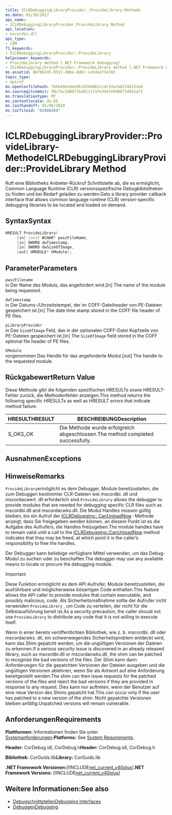 ```yaml
---
title: ICLRDebuggingLibraryProvider::ProvideLibrary-Methode
ms.date: 03/30/2017
api_name:
- ICLRDebuggingLibraryProvider.ProvideLibrary Method
api_location:
- mscordbi.dll
api_type:
- COM
f1_keywords:
- ICLRDebuggingLibraryProvider::ProvideLibrary
helpviewer_keywords:
- ProvideLibrary method [.NET Framework debugging]
- ICLRDebuggingLibraryProvider::ProvideLibrary method [.NET Framework debugging]
ms.assetid: 86f06245-9517-49be-8d8c-ca5deaf34c02
topic_type:
- apiref
ms.openlocfilehash: 7bbb49dc6ee9b1d29dd61ccdcfdacb62740133ed
ms.sourcegitcommit: d9c7ac5d06735a01c1fafe34efe9486734841a72
ms.translationtype: MT
ms.contentlocale: de-DE
ms.lasthandoff: 05/06/2020
ms.locfileid: "82860264"
---
```

# <a name="iclrdebugginglibraryproviderprovidelibrary-method"></a><span data-ttu-id="ba7c1-102">ICLRDebuggingLibraryProvider::ProvideLibrary-Methode</span><span class="sxs-lookup"><span data-stu-id="ba7c1-102">ICLRDebuggingLibraryProvider::ProvideLibrary Method</span></span>

<span data-ttu-id="ba7c1-103">Ruft eine Bibliotheks Anbieter-Rückruf Schnittstelle ab, die es ermöglicht, Common Language Runtime (CLR) versionsspezifische Debugbibliotheken zu finden und bei Bedarf geladen zu werden.</span><span class="sxs-lookup"><span data-stu-id="ba7c1-103">Gets a library provider callback interface that allows common language runtime (CLR) version-specific debugging libraries to be located and loaded on demand.</span></span>

## <a name="syntax"></a><span data-ttu-id="ba7c1-104">Syntax</span><span class="sxs-lookup"><span data-stu-id="ba7c1-104">Syntax</span></span>

```cpp
HRESULT ProvideLibrary(
     [in] const WCHAR* pwszFileName,
     [in] DWORD dwTimestamp,
     [in] DWORD dwSizeOfImage,
     [out] HMODULE* hModule);
```

## <a name="parameters"></a><span data-ttu-id="ba7c1-105">Parameter</span><span class="sxs-lookup"><span data-stu-id="ba7c1-105">Parameters</span></span>

`pwszFilename` \
<span data-ttu-id="ba7c1-106">in Der Name des Moduls, das angefordert wird.</span><span class="sxs-lookup"><span data-stu-id="ba7c1-106">[in] The name of the module being requested.</span></span>

`dwTimestamp` \
<span data-ttu-id="ba7c1-107">in Der Datums-/Uhrzeitstempel, der im COFF-Dateiheader von PE-Dateien gespeichert ist.</span><span class="sxs-lookup"><span data-stu-id="ba7c1-107">[in] The date time stamp stored in the COFF file header of PE files.</span></span>

`pLibraryProvider` \
<span data-ttu-id="ba7c1-108">in Das `SizeOfImage` Feld, das in der optionalen COFF-Datei Kopfzeile von PE-Dateien gespeichert ist.</span><span class="sxs-lookup"><span data-stu-id="ba7c1-108">[in] The `SizeOfImage` field stored in the COFF optional file header of PE files.</span></span>

`hModule` \
<span data-ttu-id="ba7c1-109">vorgenommen Das Handle für das angeforderte Modul.</span><span class="sxs-lookup"><span data-stu-id="ba7c1-109">[out] The handle to the requested module.</span></span>

## <a name="return-value"></a><span data-ttu-id="ba7c1-110">Rückgabewert</span><span class="sxs-lookup"><span data-stu-id="ba7c1-110">Return Value</span></span>

<span data-ttu-id="ba7c1-111">Diese Methode gibt die folgenden spezifischen HRESULTs sowie HRESULT-Fehler zurück, die Methodenfehler anzeigen.</span><span class="sxs-lookup"><span data-stu-id="ba7c1-111">This method returns the following specific HRESULTs as well as HRESULT errors that indicate method failure.</span></span>

|<span data-ttu-id="ba7c1-112">HRESULT</span><span class="sxs-lookup"><span data-stu-id="ba7c1-112">HRESULT</span></span>|<span data-ttu-id="ba7c1-113">BESCHREIBUNG</span><span class="sxs-lookup"><span data-stu-id="ba7c1-113">Description</span></span>|
|-------------|-----------------|
|<span data-ttu-id="ba7c1-114">S_OK</span><span class="sxs-lookup"><span data-stu-id="ba7c1-114">S_OK</span></span>|<span data-ttu-id="ba7c1-115">Die Methode wurde erfolgreich abgeschlossen.</span><span class="sxs-lookup"><span data-stu-id="ba7c1-115">The method completed successfully.</span></span>|

## <a name="exceptions"></a><span data-ttu-id="ba7c1-116">Ausnahmen</span><span class="sxs-lookup"><span data-stu-id="ba7c1-116">Exceptions</span></span>

## <a name="remarks"></a><span data-ttu-id="ba7c1-117">Hinweise</span><span class="sxs-lookup"><span data-stu-id="ba7c1-117">Remarks</span></span>

<span data-ttu-id="ba7c1-118">`ProvideLibrary`ermöglicht es dem Debugger, Module bereitzustellen, die zum Debuggen bestimmter CLR-Dateien wie mscordbi. dll und mscordacwert. dll erforderlich sind.</span><span class="sxs-lookup"><span data-stu-id="ba7c1-118">`ProvideLibrary` allows the debugger to provide modules that are needed for debugging specific CLR files such as mscordbi.dll and mscordacwks.dll.</span></span> <span data-ttu-id="ba7c1-119">Die Modul Handles müssen gültig bleiben, bis ein Aufruf der [ICLRDebugging:: CanUnloadNow](iclrdebugging-canunloadnow-method.md) -Methode anzeigt, dass Sie freigegeben werden können. an diesem Punkt ist es die Aufgabe des Aufrufers, die Handles freizugeben.</span><span class="sxs-lookup"><span data-stu-id="ba7c1-119">The module handles have to remain valid until a call to the [ICLRDebugging::CanUnloadNow](iclrdebugging-canunloadnow-method.md) method indicates that they may be freed, at which point it is the caller’s responsibility to free the handles.</span></span>

<span data-ttu-id="ba7c1-120">Der Debugger kann beliebige verfügbare Mittel verwenden, um das Debug-Modul zu suchen oder zu beschaffen.</span><span class="sxs-lookup"><span data-stu-id="ba7c1-120">The debugger may use any available means to locate or procure the debugging module.</span></span>

> [!IMPORTANT]
> <span data-ttu-id="ba7c1-121">Diese Funktion ermöglicht es dem API-Aufrufer, Module bereitzustellen, die ausführbare und möglicherweise bösartigen Code enthalten.</span><span class="sxs-lookup"><span data-stu-id="ba7c1-121">This feature allows the API caller to provide modules that contain executable, and possibly malicious, code.</span></span> <span data-ttu-id="ba7c1-122">Als Sicherheitsmaßnahme sollte der Aufrufer nicht verwenden `ProvideLibrary` , um Code zu verteilen, der nicht für die Selbstausführung bereit ist.</span><span class="sxs-lookup"><span data-stu-id="ba7c1-122">As a security precaution, the caller should not use `ProvideLibrary` to distribute any code that it is not willing to execute itself.</span></span>
>
> <span data-ttu-id="ba7c1-123">Wenn in einer bereits veröffentlichten Bibliothek, wie z. b. mscordbi. dll oder mscordacwks. dll, ein schwerwiegendes Sicherheitsproblem entdeckt wird, kann das Shim gepatcht werden, um die ungültigen Versionen der Dateien zu erkennen.</span><span class="sxs-lookup"><span data-stu-id="ba7c1-123">If a serious security issue is discovered in an already released library, such as mscordbi.dll or mscordacwks.dll, the shim can be patched to recognize the bad versions of the files.</span></span> <span data-ttu-id="ba7c1-124">Der Shim kann dann Anforderungen für die gepatchten Versionen der Dateien ausgeben und die ungültigen Versionen ablehnen, wenn Sie als Antwort auf eine Anforderung bereitgestellt werden.</span><span class="sxs-lookup"><span data-stu-id="ba7c1-124">The shim can then issue requests for the patched versions of the files and reject the bad versions if they are provided in response to any request.</span></span> <span data-ttu-id="ba7c1-125">Dies kann nur auftreten, wenn der Benutzer auf eine neue Version des Shims gepatcht hat.</span><span class="sxs-lookup"><span data-stu-id="ba7c1-125">This can occur only if the user has patched to a new version of the shim.</span></span> <span data-ttu-id="ba7c1-126">Nicht gepatchte Versionen bleiben anfällig.</span><span class="sxs-lookup"><span data-stu-id="ba7c1-126">Unpatched versions will remain vulnerable.</span></span>

## <a name="requirements"></a><span data-ttu-id="ba7c1-127">Anforderungen</span><span class="sxs-lookup"><span data-stu-id="ba7c1-127">Requirements</span></span>

<span data-ttu-id="ba7c1-128">**Plattformen:** Informationen finden Sie unter [Systemanforderungen](../../get-started/system-requirements.md).</span><span class="sxs-lookup"><span data-stu-id="ba7c1-128">**Platforms:** See [System Requirements](../../get-started/system-requirements.md).</span></span>

<span data-ttu-id="ba7c1-129">**Header:** CorDebug.idl, CorDebug.h</span><span class="sxs-lookup"><span data-stu-id="ba7c1-129">**Header:** CorDebug.idl, CorDebug.h</span></span>

<span data-ttu-id="ba7c1-130">**Bibliothek:** CorGuids.lib</span><span class="sxs-lookup"><span data-stu-id="ba7c1-130">**Library:** CorGuids.lib</span></span>

<span data-ttu-id="ba7c1-131">**.NET Framework Versionen:**[!INCLUDE[net_current_v40plus](../../../../includes/net-current-v40plus-md.md)]</span><span class="sxs-lookup"><span data-stu-id="ba7c1-131">**.NET Framework Versions:** [!INCLUDE[net_current_v40plus](../../../../includes/net-current-v40plus-md.md)]</span></span>

## <a name="see-also"></a><span data-ttu-id="ba7c1-132">Weitere Informationen:</span><span class="sxs-lookup"><span data-stu-id="ba7c1-132">See also</span></span>

- [<span data-ttu-id="ba7c1-133">Debugschnittstellen</span><span class="sxs-lookup"><span data-stu-id="ba7c1-133">Debugging Interfaces</span></span>](debugging-interfaces.md)
- [<span data-ttu-id="ba7c1-134">Debuggen</span><span class="sxs-lookup"><span data-stu-id="ba7c1-134">Debugging</span></span>](index.md)
